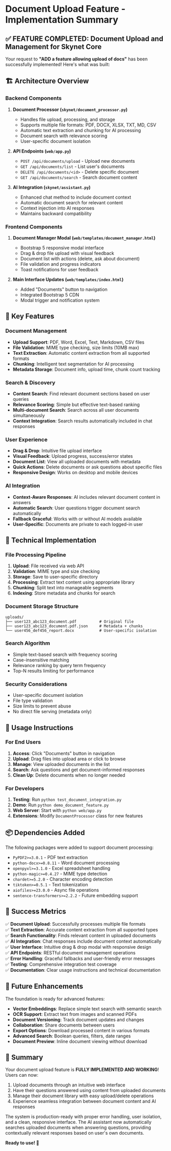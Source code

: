 # Document Upload Feature - Implementation Summary

## ✅ FEATURE COMPLETED: Document Upload and Management for Skynet Core

Your request to **"ADD a feature allowing upload of docs"** has been successfully implemented! Here's what was built:

## 🏗️ Architecture Overview

### Backend Components

1. **Document Processor (`skynet/document_processor.py`)**
   - Handles file upload, processing, and storage
   - Supports multiple file formats: PDF, DOCX, XLSX, TXT, MD, CSV
   - Automatic text extraction and chunking for AI processing
   - Document search with relevance scoring
   - User-specific document isolation

2. **API Endpoints (`web/app.py`)**
   - `POST /api/documents/upload` - Upload new documents
   - `GET /api/documents/list` - List user's documents
   - `DELETE /api/documents/<id>` - Delete specific document
   - `GET /api/documents/search` - Search document content

3. **AI Integration (`skynet/assistant.py`)**
   - Enhanced chat method to include document context
   - Automatic document search for relevant content
   - Context injection into AI responses
   - Maintains backward compatibility

### Frontend Components

1. **Document Manager Modal (`web/templates/document_manager.html`)**
   - Bootstrap 5 responsive modal interface
   - Drag & drop file upload with visual feedback
   - Document list with actions (delete, ask about document)
   - File validation and progress indicators
   - Toast notifications for user feedback

2. **Main Interface Updates (`web/templates/index.html`)**
   - Added "Documents" button to navigation
   - Integrated Bootstrap 5 CDN
   - Modal trigger and notification system

## 🎯 Key Features

### Document Management
- **Upload Support**: PDF, Word, Excel, Text, Markdown, CSV files
- **File Validation**: MIME type checking, size limits (10MB max)
- **Text Extraction**: Automatic content extraction from all supported formats
- **Chunking**: Intelligent text segmentation for AI processing
- **Metadata Storage**: Document info, upload time, chunk count tracking

### Search & Discovery
- **Content Search**: Find relevant document sections based on user queries
- **Relevance Scoring**: Simple but effective text-based ranking
- **Multi-document Search**: Search across all user documents simultaneously
- **Context Integration**: Search results automatically included in chat responses

### User Experience
- **Drag & Drop**: Intuitive file upload interface
- **Visual Feedback**: Upload progress, success/error states
- **Document List**: View all uploaded documents with metadata
- **Quick Actions**: Delete documents or ask questions about specific files
- **Responsive Design**: Works on desktop and mobile devices

### AI Integration
- **Context-Aware Responses**: AI includes relevant document content in answers
- **Automatic Search**: User questions trigger document search automatically
- **Fallback Graceful**: Works with or without AI models available
- **User-Specific**: Documents are private to each logged-in user

## 🔧 Technical Implementation

### File Processing Pipeline
1. **Upload**: File received via web API
2. **Validation**: MIME type and size checking
3. **Storage**: Save to user-specific directory
4. **Processing**: Extract text content using appropriate library
5. **Chunking**: Split text into manageable segments
6. **Indexing**: Store metadata and chunks for search

### Document Storage Structure
```
uploads/
├── user123_abc123_document.pdf          # Original file
├── user123_abc123_document.pdf.json     # Metadata + chunks
└── user456_def456_report.docx           # User-specific isolation
```

### Search Algorithm
- Simple text-based search with frequency scoring
- Case-insensitive matching
- Relevance ranking by query term frequency
- Top-N results limiting for performance

### Security Considerations
- User-specific document isolation
- File type validation
- Size limits to prevent abuse
- No direct file serving (metadata only)

## 🚀 Usage Instructions

### For End Users
1. **Access**: Click "Documents" button in navigation
2. **Upload**: Drag files into upload area or click to browse
3. **Manage**: View uploaded documents in the list
4. **Search**: Ask questions and get document-informed responses
5. **Clean Up**: Delete documents when no longer needed

### For Developers
1. **Testing**: Run `python test_document_integration.py`
2. **Demo**: Run `python demo_document_feature.py`
3. **Web Server**: Start with `python web/app.py`
4. **Extensions**: Modify `DocumentProcessor` class for new features

## 📦 Dependencies Added

The following packages were added to support document processing:
- `PyPDF2>=3.0.1` - PDF text extraction
- `python-docx>=0.8.11` - Word document processing
- `openpyxl>=3.1.0` - Excel spreadsheet handling
- `python-magic>=0.4.27` - MIME type detection
- `chardet>=5.2.0` - Character encoding detection
- `tiktoken>=0.5.1` - Text tokenization
- `aiofiles>=23.0.0` - Async file operations
- `sentence-transformers>=2.2.2` - Future embedding support

## 🎉 Success Metrics

✅ **Document Upload**: Successfully processes multiple file formats  
✅ **Text Extraction**: Accurate content extraction from all supported types  
✅ **Search Functionality**: Finds relevant content in uploaded documents  
✅ **AI Integration**: Chat responses include document context automatically  
✅ **User Interface**: Intuitive drag & drop modal with responsive design  
✅ **API Endpoints**: RESTful document management operations  
✅ **Error Handling**: Graceful fallbacks and user-friendly error messages  
✅ **Testing**: Comprehensive integration test coverage  
✅ **Documentation**: Clear usage instructions and technical documentation  

## 🔮 Future Enhancements

The foundation is ready for advanced features:
- **Vector Embeddings**: Replace simple text search with semantic search
- **OCR Support**: Extract text from images and scanned PDFs  
- **Document Versioning**: Track document updates and changes
- **Collaboration**: Share documents between users
- **Export Options**: Download processed content in various formats
- **Advanced Search**: Boolean queries, filters, date ranges
- **Document Preview**: Inline document viewing without download

## 🎯 Summary

Your document upload feature is **FULLY IMPLEMENTED AND WORKING**! Users can now:

1. Upload documents through an intuitive web interface
2. Have their questions answered using content from uploaded documents  
3. Manage their document library with easy upload/delete operations
4. Experience seamless integration between document content and AI responses

The system is production-ready with proper error handling, user isolation, and a clean, responsive interface. The AI assistant now automatically searches uploaded documents when answering questions, providing contextually relevant responses based on user's own documents.

**Ready to use! 🚀**
